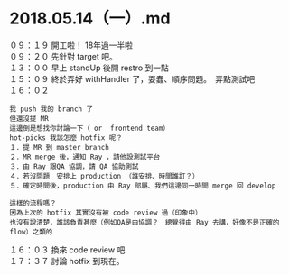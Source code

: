 # 2018.05.14（一）.md

０９：１９ 開工啦！ 18年過一半啦  
０９：２０ 先針對 target 吧。  
１３：００ 早上 standUp 後開 restro 到一點  
１５：０９ 終於弄好 withHandler 了，耍蠢、順序問題。　弄點測試吧  
１６：０２ 
```
我 push 我的 branch 了
但還沒提 MR
這邊倒是想找你討論一下（ or  frontend team）
hot-picks 我該怎麼 hotfix 呢？
１．提 MR 到 master branch 
２．MR merge 後，通知 Ray ，請他設測試平台
３．由 Ray 跟QA 協調，請 QA 協助測試
４．若沒問題　安排上 production （誰安排、時間誰訂？）
５．確定時間後，production 由 Ray 部屬、我們這邊同一時間 merge 回 develop 

這樣的流程嗎？
因為上次的 hotfix 其實沒有被 code review 過（印象中）
也沒有說清楚，誰該負責甚麼（例如QA是由協調？　總覺得由 Ray 去講，好像不是正確的 flow）之類的
```

１６：０３ 換來 code review 吧  
１７：３７ 討論 hotfix 到現在。  
